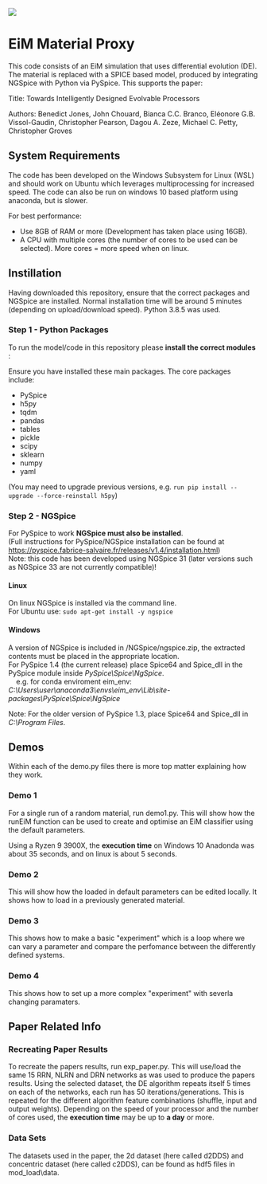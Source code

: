 
![](Results/DemoAni.gif)

# EiM Material Proxy
This code consists of an EiM simulation that uses differential evolution (DE).
The material is replaced with a SPICE based model, produced by integrating NGSpice with Python via PySpice.
This supports the paper:

Title: Towards Intelligently Designed Evolvable Processors

Authors: Benedict Jones, John Chouard, Bianca C.C. Branco, Eléonore G.B. Vissol-Gaudin, Christopher Pearson, Dagou A. Zeze, Michael C. Petty, Christopher Groves


## System Requirements

The code has been developed on the Windows Subsystem for Linux (WSL) and should work on Ubuntu which leverages multiprocessing for increased speed.
The code can also be run on windows 10 based platform using anaconda, but is slower.

For best performance:
  - Use 8GB of RAM or more (Development has taken place using 16GB).
  - A CPU with multiple cores (the number of cores to be used can be selected). More cores = more speed when on linux.


## Instillation

Having downloaded this repository, ensure that the correct packages and NGSpice are installed.
Normal installation time will be around 5 minutes (depending on upload/download speed).
Python 3.8.5 was used.

### Step 1 - Python Packages
To run the model/code in this repository please **install the correct modules** :

Ensure you have installed these main packages. The core packages include:
- PySpice
- h5py
- tqdm
- pandas
- tables
- pickle
- scipy
- sklearn
- numpy
- yaml

(You may need to upgrade previous versions, e.g. ```run pip install --upgrade --force-reinstall h5py```)



### Step 2 - NGSpice
For PySpice to work **NGSpice must also be installed**.  
(Full instructions for PySpice/NGSpice installation can be found at https://pyspice.fabrice-salvaire.fr/releases/v1.4/installation.html)  
Note: this code has been developed using NGSpice 31 (later versions such as NGSpice 33 are not currently compatible)!

#### Linux
On linux NGSpice is installed via the command line.  
For Ubuntu use: ```sudo apt-get install -y ngspice```

#### Windows
A version of NGSpice is included in /NGSpice/ngspice.zip, the extracted contents must be placed in the appropriate location.  
For PySpice 1.4 (the current release) place Spice64 and Spice_dll in the PySpice module inside *PySpice\Spice\NgSpice*.  
    e.g. for conda enviroment eim_env: *C:\Users\user\anaconda3\envs\eim_env\Lib\site-packages\PySpice\Spice\NgSpice*

Note: For the older version of PySpice 1.3, place Spice64 and Spice_dll in *C:\Program Files*.

## Demos

Within each of the demo.py files there is more top matter explaining how they work.

### Demo 1
For a single run of a random material, run demo1.py.
This will show how the runEiM function can be used to create and optimise an EiM classifier using the default parameters.

Using a Ryzen 9 3900X, the **execution time** on Windows 10 Anadonda was about 35 seconds, and on linux is about 5 seconds.

### Demo 2
This will show how the loaded in default parameters can be edited locally.
It shows how to load in a previously generated material.

### Demo 3
This shows how to make a basic "experiment" which is a loop where we can vary a parameter and compare the perfomance between the differently defined systems.

### Demo 4
This shows how to set up a more complex "experiment" with severla changing paramaters.

## Paper Related Info

### Recreating Paper Results
To recreate the papers results, run exp_paper.py. This will use/load the same 15 RRN, NLRN and DRN networks as was used to produce the papers results.
Using the selected dataset, the DE algorithm repeats itself 5 times on each of the networks, each run has 50 iterations/generations.
This is repeated for the different algorithm feature combinations (shuffle, input and output weights).
Depending on the speed of your processor and the number of cores used, the **execution time** may be up to **a day** or more.

### Data Sets

The datasets used in the paper, the 2d dataset (here called d2DDS) and concentric dataset (here called c2DDS), can be found as hdf5 files in mod_load\data.
